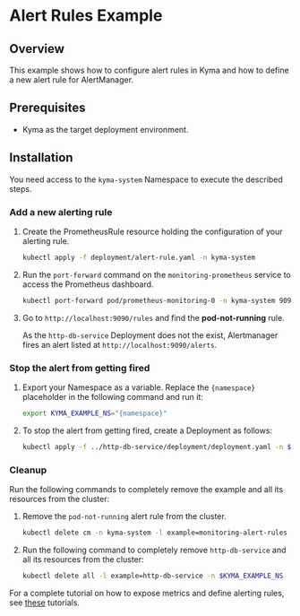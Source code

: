 # Alert Rules Example

## Overview

This example shows how to configure alert rules in Kyma and how to define a new alert rule for AlertManager.

## Prerequisites

* Kyma as the target deployment environment.

## Installation

You need access to the `kyma-system` Namespace to execute the described steps.

### Add a new alerting rule

1. Create the PrometheusRule resource holding the configuration of your alerting rule. 

    ```bash
    kubectl apply -f deployment/alert-rule.yaml -n kyma-system
    ```

2. Run the `port-forward` command on the `monitoring-prometheus` service to access the Prometheus dashboard.

    ```bash
    kubectl port-forward pod/prometheus-monitoring-0 -n kyma-system 9090:9090
    ```

3. Go to `http://localhost:9090/rules` and find the **pod-not-running** rule.

    As the `http-db-service` Deployment does not the exist, Alertmanager fires an alert listed at `http://localhost:9090/alerts`.

### Stop the alert from getting fired

1. Export your Namespace as a variable. Replace the `{namespace}` placeholder in the following command and run it:

    ```bash
    export KYMA_EXAMPLE_NS="{namespace}"
    ```

2. To stop the alert from getting fired, create a Deployment as follows:

    ```bash
    kubectl apply -f ../http-db-service/deployment/deployment.yaml -n $KYMA_EXAMPLE_NS
    ```

### Cleanup

Run the following commands to completely remove the example and all its resources from the cluster:

1. Remove the `pod-not-running` alert rule from the cluster.

    ```bash
    kubectl delete cm -n kyma-system -l example=monitoring-alert-rules
    ```

2. Run the following command to completely remove `http-db-service` and all its resources from the cluster:

    ```bash
    kubectl delete all -l example=http-db-service -n $KYMA_EXAMPLE_NS
    ```
For a complete tutorial on how to expose metrics and define alerting rules, see [these](https://kyma-project.io/docs/components/monitoring/#tutorials-tutorials) tutorials.